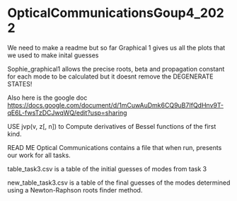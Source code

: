 # OpticalCommunicationsGoup4_2022
We need to make a readme but so far
Graphical 1 gives us all the plots that we used to make inital guesses

Sophie_graphical1 allows the precise roots, beta and propagation constant for each mode to be calculated but it doesnt remove the DEGENERATE STATES!


Also here is the google doc
https://docs.google.com/document/d/1mCuwAuDmk6CQ9uB7IfQdHnv9T-qE6L-fwsTzDCJwqWQ/edit?usp=sharing

USE
jvp(v, z[, n]) to Compute derivatives of Bessel functions of the first kind.


READ ME
Optical Communications contains a file that when run, presents our work for all tasks.

table_task3.csv is a table of the initial guesses of modes from task 3

new_table_task3.csv is a table of the final guesses of the modes determined using a Newton-Raphson roots finder method.
